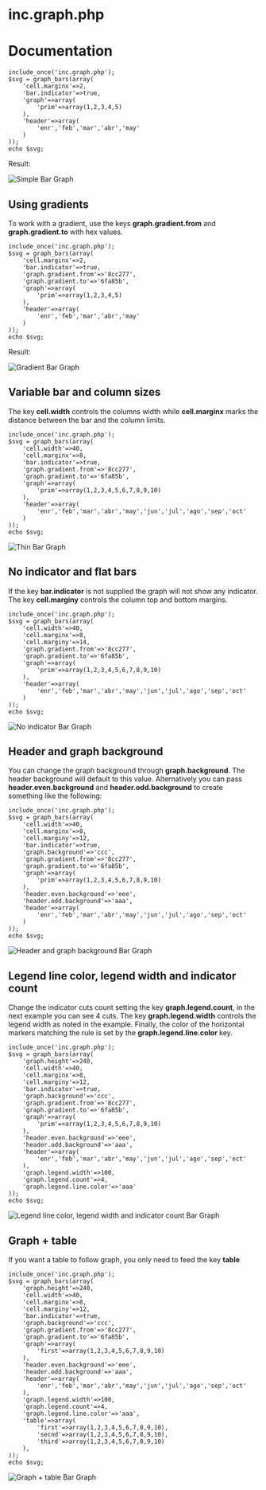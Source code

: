 inc.graph.php
=============

Documentation
=============


```
include_once('inc.graph.php');
$svg = graph_bars(array(
	'cell.marginx'=>2,
	'bar.indicator'=>true,
	'graph'=>array(
		'prim'=>array(1,2,3,4,5)
	),
	'header'=>array(
		'enr','feb','mar','abr','may'
	)
));
echo $svg;
```

Result:

![Simple Bar Graph](http://i.imgur.com/uuhzjo9.png "Simple Bar Graph")


Using gradients
---------------

To work with a gradient, use the keys **graph.gradient.from** and **graph.gradient.to** with hex values.


```
include_once('inc.graph.php');
$svg = graph_bars(array(
	'cell.marginx'=>2,
	'bar.indicator'=>true,
	'graph.gradient.from'=>'8cc277',
	'graph.gradient.to'=>'6fa85b',
	'graph'=>array(
		'prim'=>array(1,2,3,4,5)
	),
	'header'=>array(
		'enr','feb','mar','abr','may'
	)
));
echo $svg;
```

Result:

![Gradient Bar Graph](http://i.imgur.com/oqPKWlW.png "Gradient Bar Graph")


Variable bar and column sizes
-----------------------------

The key **cell.width** controls the columns width while **cell.marginx** marks
the distance between the bar and the column limits.


```
include_once('inc.graph.php');
$svg = graph_bars(array(
	'cell.width'=>40,
	'cell.marginx'=>8,
	'bar.indicator'=>true,
	'graph.gradient.from'=>'8cc277',
	'graph.gradient.to'=>'6fa85b',
	'graph'=>array(
		'prim'=>array(1,2,3,4,5,6,7,8,9,10)
	),
	'header'=>array(
		'enr','feb','mar','abr','may','jun','jul','ago','sep','oct'
	)
));
echo $svg;
```

![Thin Bar Graph](http://i.imgur.com/q9bjGZ8.png "Thin Bar Graph")



No indicator and flat bars
--------------------------

If the key **bar.indicator** is not supplied the graph will not show any indicator.
The key **cell.marginy** controls the column top and bottom margins.

```
include_once('inc.graph.php');
$svg = graph_bars(array(
	'cell.width'=>40,
	'cell.marginx'=>8,
	'cell.marginy'=>14,
	'graph.gradient.from'=>'8cc277',
	'graph.gradient.to'=>'6fa85b',
	'graph'=>array(
		'prim'=>array(1,2,3,4,5,6,7,8,9,10)
	),
	'header'=>array(
		'enr','feb','mar','abr','may','jun','jul','ago','sep','oct'
	)
));
echo $svg;
```

![No indicator Bar Graph](http://i.imgur.com/GSKfqFg.png "No indicator Bar Graph")



Header and graph background
---------------------------

You can change the graph background through **graph.background**. The header background
will default to this value. Alternatively you can pass **header.even.background** and 
**header.odd.background** to create something like the following:


```
include_once('inc.graph.php');
$svg = graph_bars(array(
	'cell.width'=>40,
	'cell.marginx'=>8,
	'cell.marginy'=>12,
	'bar.indicator'=>true,
	'graph.background'=>'ccc',
	'graph.gradient.from'=>'8cc277',
	'graph.gradient.to'=>'6fa85b',
	'graph'=>array(
		'prim'=>array(1,2,3,4,5,6,7,8,9,10)
	),
	'header.even.background'=>'eee',
	'header.odd.background'=>'aaa',
	'header'=>array(
		'enr','feb','mar','abr','may','jun','jul','ago','sep','oct'
	)
));
echo $svg;
```

![Header and graph background Bar Graph](http://i.imgur.com/ldmgH4A.png "Header and graph background Bar Graph")


Legend line color, legend width and indicator count
---------------------------------------------------

Change the indicator cuts count setting the key **graph.legend.count**, in the next example 
you can see 4 cuts. The key **graph.legend.width** controls the legend width as noted in the
example. Finally, the color of the horizontal markers matching the rule is set by the **graph.legend.line.color** 
key.

```
include_once('inc.graph.php');
$svg = graph_bars(array(
	'graph.height'=>240,
	'cell.width'=>40,
	'cell.marginx'=>8,
	'cell.marginy'=>12,
	'bar.indicator'=>true,
	'graph.background'=>'ccc',
	'graph.gradient.from'=>'8cc277',
	'graph.gradient.to'=>'6fa85b',
	'graph'=>array(
		'prim'=>array(1,2,3,4,5,6,7,8,9,10)
	),
	'header.even.background'=>'eee',
	'header.odd.background'=>'aaa',
	'header'=>array(
		'enr','feb','mar','abr','may','jun','jul','ago','sep','oct'
	),
	'graph.legend.width'=>100,
	'graph.legend.count'=>4,
	'graph.legend.line.color'=>'aaa'
));
echo $svg;
```

![Legend line color, legend width and indicator count Bar Graph](http://i.imgur.com/Jz9mOFN.png "Legend line color, legend width and indicator count Bar Graph")


Graph + table
-------------

If you want a table to follow graph, you only need to feed the key **table**

```
include_once('inc.graph.php');
$svg = graph_bars(array(
	'graph.height'=>240,
	'cell.width'=>40,
	'cell.marginx'=>8,
	'cell.marginy'=>12,
	'bar.indicator'=>true,
	'graph.background'=>'ccc',
	'graph.gradient.from'=>'8cc277',
	'graph.gradient.to'=>'6fa85b',
	'graph'=>array(
		'first'=>array(1,2,3,4,5,6,7,8,9,10)
	),
	'header.even.background'=>'eee',
	'header.odd.background'=>'aaa',
	'header'=>array(
		'enr','feb','mar','abr','may','jun','jul','ago','sep','oct'
	),
	'graph.legend.width'=>100,
	'graph.legend.count'=>4,
	'graph.legend.line.color'=>'aaa',
	'table'=>array(
		'first'=>array(1,2,3,4,5,6,7,8,9,10),
		'secnd'=>array(1,2,3,4,5,6,7,8,9,10),
		'third'=>array(1,2,3,4,5,6,7,8,9,10)
	),
));
echo $svg;
```

![Graph + table Bar Graph](http://i.imgur.com/1qkykJp.png "Graph + table Bar Graph")




